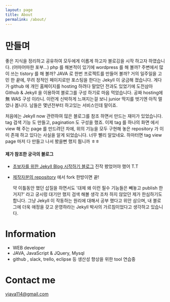 ```yaml
---
layout: page
title: About
permalink: /about/
---
```


# 만들며
  좋은 지식을 정리하고 공유하여 모두에게 이롭게 하고자 블로깅을 시작 하고자 하였습니다. (어마어마한 포부...)
php 를 해본적이 있기에 wordpress 를 해 볼까? 주변에서 많이 쓰는 tistory 를 해 볼까? JAVA 로 한번 프로젝트를 만들어 볼까? 거의 일주일을 고민 한 끝에, 무려 정적인 페이지로만 포스팅을 한다는 Jekyll 이 궁금해 졌습니다. 게다가 github 에 개인 홈페이지를 hosting 하려다 말았던 전과도 있었기에 도전삼아 Github & Jekyll 을 이용하여 블로그를 구성 하기로 마음 먹었습니다. 공짜 hosting에 無 WAS 구성 이라니. 이런게 신박하게 느껴지는걸 보니 junior 딱지를 벗기엔 아직 멀었나 봅니다. 남들은 몇년전부터 하고있는 서비스인데 말이죠.

  처음에는 Jekyll now 관련하여 많은 블로그를 참조 하면서 만드는 재미가 있었습니다. tag 검색 기능 도 만들고, pagination 도 구성을 했죠. 이제 tag 를 하나의 화면 에서 view 해 주는 page 를 만드려던 차에, 위의 기능을 모두 구현해 놓은 repository 가  이미 존재 하고 있다는 사실을 알게 되었습니다. 너무 빨리 알았네요. 하마터면 tag view page 마저 다 만들고 나서 봤을뻔 했지 뭡니까 ㅎㅎ

#### 제가 참조한 궁극의 블로그
- [초보자를 위한 Jekyll Blog 시작하기 블로그](http://halryang.net/Jekyll-Blogging-For-Beginners/) 진작 봤었어야 했어 T.T
- [제작자분의 repository](https://github.com/easyjekyll/easyjekyll.github.io) 에서 fork 한방이면 끝!

  약 이틀동안 했던 삽질을 하면서도 '대체 왜 이런 필수 기능들은 빼놓고 publish 한거지?' 라고 궁시렁 대기만 했지 검색 해볼 생각 조차 하지 않았던 제가 한심하기도 합니다. 그냥 Jekyll 이 작동하는 원리에 대해서 공부 했다고 위안 삼으며, 내 블로그에 더욱 애정을 갖고 운영하라는 Jekyll 박사의 가르침이었다고 생각하고 있습니다.

  


# Information

- WEB developer
- JAVA, JavaScript & JQuery, Mysql
- github , slack, trello, eclipse 등 생산성 향상을 위한 tool 연습중

# Contact me

[vjava114@gmail.com](mailto:vjava114@gmail.com)

